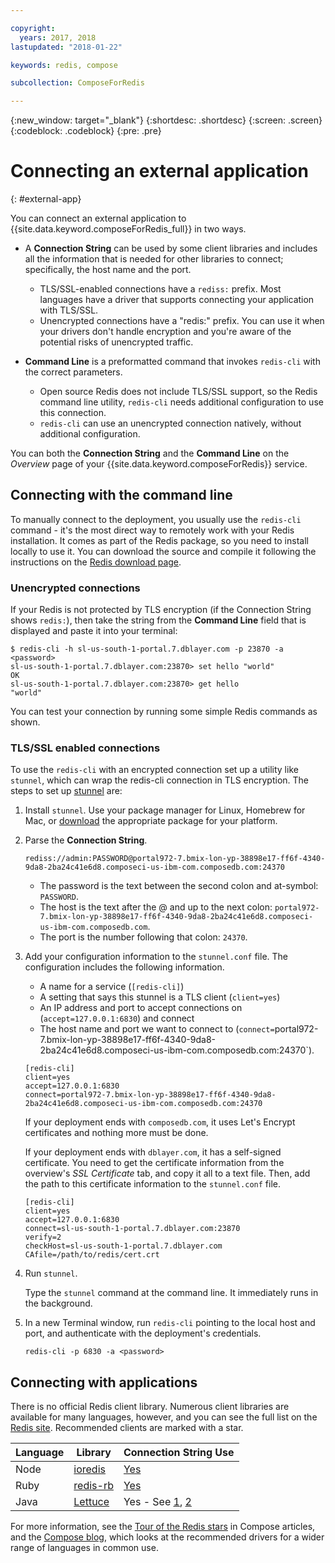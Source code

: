 ```yaml
---

copyright:
  years: 2017, 2018
lastupdated: "2018-01-22"

keywords: redis, compose

subcollection: ComposeForRedis

---
```


{:new_window: target="_blank"}
{:shortdesc: .shortdesc}
{:screen: .screen}
{:codeblock: .codeblock}
{:pre: .pre}

# Connecting an external application
{: #external-app}

You can connect an external application to {{site.data.keyword.composeForRedis_full}} in two ways.

- A **Connection String** can be used by some client libraries and includes all the information that is needed for other libraries to connect; specifically, the host name and the port.
  - TLS/SSL-enabled connections have a `rediss:` prefix. Most languages have a driver that supports connecting your application with TLS/SSL. 
  - Unencrypted connections have a "redis:" prefix. You can use it when your drivers don't handle encryption and you're aware of the potential risks of unencrypted traffic. 

- **Command Line** is a preformatted command that invokes `redis-cli` with the correct parameters.
  - Open source Redis does not include TLS/SSL support, so the Redis command line utility, `redis-cli` needs additional configuration to use this connection.
  - `redis-cli` can use an unencrypted connection natively, without additional configuration.

You can both the **Connection String** and the **Command Line** on the *Overview* page of your {{site.data.keyword.composeForRedis}} service.


## Connecting with the command line

To manually connect to the deployment, you usually use the `redis-cli` command - it's the most direct way to remotely work with your Redis installation. It comes as part of the Redis package, so you need to install locally to use it. You can download the source and compile it following the instructions on the [Redis download page](http://redis.io/download).

### Unencrypted connections

If your Redis is not protected by TLS encryption (if the Connection String shows `redis:`), then take the string from the **Command Line** field that is displayed and paste it into your terminal:
```shell
$ redis-cli -h sl-us-south-1-portal.7.dblayer.com -p 23870 -a <password>
sl-us-south-1-portal.7.dblayer.com:23870> set hello "world"
OK
sl-us-south-1-portal.7.dblayer.com:23870> get hello
"world" 
```
You can test your connection by running some simple Redis commands as shown.

### TLS/SSL enabled connections

To use the `redis-cli` with an encrypted connection set up a utility like `stunnel`, which can wrap the redis-cli connection in TLS encryption. The steps to set up [stunnel](https://www.stunnel.org/index.html) are:

1. Install `stunnel`. Use your package manager for Linux, Homebrew for Mac, or [download](https://www.stunnel.org/downloads.html) the appropriate package for your platform.

2. Parse the **Connection String**.
   
    ```text
    rediss://admin:PASSWORD@portal972-7.bmix-lon-yp-38898e17-ff6f-4340-9da8-2ba24c41e6d8.composeci-us-ibm-com.composedb.com:24370
    ```

    - The password is the text between the second colon and at-symbol: `PASSWORD`.
    - The host is the text after the @ and up to the next colon: `portal972-7.bmix-lon-yp-38898e17-ff6f-4340-9da8-2ba24c41e6d8.composeci-us-ibm-com.composedb.com`.
    - The port is the number following that colon: `24370`.

3. Add your configuration information to the `stunnel.conf` file. The configuration includes the following information.
    - A name for a service (`[redis-cli]`)
    - A setting that says this stunnel is a TLS client (`client=yes`)
    - An IP address and port to accept connections on (`accept=127.0.0.1:6830`) and connect
    - The host name and port we want to connect to (`connect=`portal972-7.bmix-lon-yp-38898e17-ff6f-4340-9da8-2ba24c41e6d8.composeci-us-ibm-com.composedb.com:24370`).

    ```text
    [redis-cli]
    client=yes  
    accept=127.0.0.1:6830  
    connect=portal972-7.bmix-lon-yp-38898e17-ff6f-4340-9da8-2ba24c41e6d8.composeci-us-ibm-com.composedb.com:24370
    ```

    If your deployment ends with `composedb.com`, it uses Let's Encrypt certificates and nothing more must be done.
    
    If your deployment ends with `dblayer.com`, it has a self-signed certificate. You need to get the certificate information from the overview's *SSL Certificate* tab, and copy it all to a text file. Then, add the path to this certificate information to the `stunnel.conf` file.
    
    ```text
    [redis-cli]
    client=yes  
    accept=127.0.0.1:6830  
    connect=sl-us-south-1-portal.7.dblayer.com:23870
    verify=2  
    checkHost=sl-us-south-1-portal.7.dblayer.com 
    CAfile=/path/to/redis/cert.crt
    ```

3. Run `stunnel`.

    Type the `stunnel` command at the command line. It immediately runs in the background.
    
4. In a new Terminal window, run `redis-cli` pointing to the local host and port, and authenticate with the deployment's credentials.

    ```shell
    redis-cli -p 6830 -a <password>
    ```

## Connecting with applications

There is no official Redis client library. Numerous client libraries are available for many languages, however, and you can see the full list on the [Redis site](http://redis.io/clients). Recommended clients are marked with a star.

Language|Library|Connection String Use
----------|----------|-----------
Node|[ioredis](https://github.com/luin/ioredis)|[Yes](https://github.com/luin/ioredis#connect-to-redis)
Ruby|[redis-rb](https://github.com/redis/redis-rb)|[Yes](http://www.rubydoc.info/github/redis/redis-rb/master/Redis%3Ainitialize)
Java|[Lettuce](https://github.com/mp911de/lettuce)|Yes - See [1](https://github.com/mp911de/lettuce/wiki/Redis-URI-and-connection-details), [2](https://lettuce.io/core/release/api/io/lettuce/core/RedisClient.html)

For more information, see the [Tour of the Redis stars](https://www.compose.com/articles/a-tour-of-the-redis-stars-2) in Compose articles, and the [Compose blog](https://www.compose.com/articles), which looks at the recommended drivers for a wider range of languages in common use.
